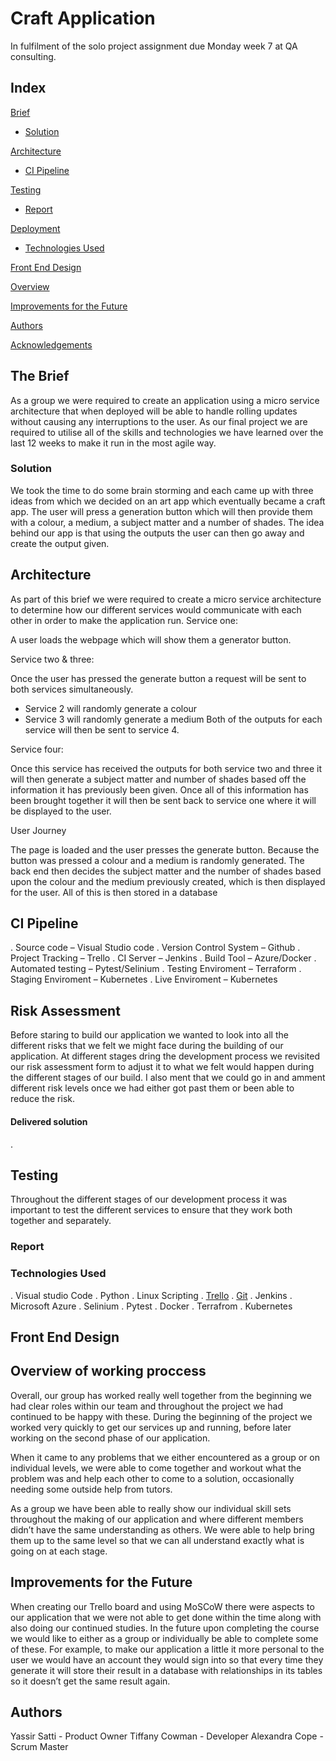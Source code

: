 # Craft Application

In fulfilment of the solo project assignment due Monday week 7 at QA consulting.

## Index
[Brief](#brief)
   * [Solution](#solution)
   
[Architecture](#architecture)
   * [CI Pipeline](#CI)
   
	
[Testing](#testing)
   * [Report](#report)

     
[Deployment](#depl)
   * [Technologies Used](#tech)
     
[Front End Design](#FE)

[Overview](#group)

[Improvements for the Future](#improve)

[Authors](#auth)

[Acknowledgements](#ack)

<a name="brief"></a>
## The Brief

As a group we were required to create an application using a micro service architecture that when deployed will be able to handle rolling updates without causing any interruptions to the user. As our final project we are required to utilise all of the skills and technologies we have learned over the last 12 weeks to make it run in the most agile way. 


<a name="solution"></a>
### Solution

We took the time to do some brain storming and each came up with three ideas from which we decided on an art app which eventually became a craft app. The user will press a generation button which will then provide them with a colour, a medium, a subject matter and a number of shades. The idea behind our app is that using the outputs the user can then go away and create the output given. 

<a name="architecture"></a>
## Architecture

As part of this brief we were required to create a micro service architecture to determine how our different services would communicate with each other in order to make the application run. 
Service one:

A user loads the webpage which will show them a generator button.

Service two & three:

Once the user has pressed the generate button a request will be sent to both services simultaneously. 
-	Service 2 will randomly generate a colour 
-	Service 3 will randomly generate a medium
Both of the outputs for each service will then be sent to service 4.

Service four:

Once this service has received the outputs for both service two and three it will then generate a subject matter and number of shades based off the information it has previously been given. 
Once all of this information has been brought together it will then be sent back to service one where it will be displayed to the user.

User Journey 

The page is loaded and the user presses the generate button.
Because the button was pressed a colour and a medium is randomly generated. 
The back end then decides the subject matter and the number of shades based upon the colour and the medium previously created, which is then displayed for the user. 
All of this is then stored in a database



<a name="erd"></a>
## CI Pipeline

. Source code – Visual Studio code
. Version Control System – Github
. Project Tracking – Trello
. CI Server – Jenkins
. Build Tool – Azure/Docker
. Automated testing – Pytest/Selinium 
. Testing Enviroment – Terraform 
. Staging Enviroment – Kubernetes
. Live Enviroment – Kubernetes 


## Risk Assessment 

Before staring to build our application we wanted to look into all the different risks that we felt we might face during the building of our application. At different stages dring the development process we revisited our risk assessment form to adjust it to what we felt would happen during the different stages of our build. I also ment that we could go in and amment different risk levels once we had either got past them or been able to reduce the risk. 



#### Delivered solution
.



<a name="testing"></a>
## Testing

Throughout the different stages of our development process it was important to test the different services to ensure that they work both together and separately. 


### Report




<a name="tech"></a>
### Technologies Used

. Visual studio Code
. Python
. Linux Scripting 
. [Trello](https://trello.com/qasoloproject)
. [Git](https://github.com/ayshamarty/SoloProject.git)
. Jenkins
. Microsoft Azure
. Selinium
. Pytest
. Docker
. Terrafrom
. Kubernetes

<a name="FE"></a>
## Front End Design


<a name="improve"></a>
## Overview of working proccess 

Overall, our group has worked really well together from the beginning we had clear roles within our team and throughout the project we had continued to be happy with these. During the beginning of the project we worked very quickly to get our services up and running, before later working on the second phase of our application. 

When it came to any problems that we either encountered as a group or on individual levels, we were able to come together and workout what the problem was and help each other to come to a solution, occasionally needing some outside help from tutors. 

As a group we have been able to really show our individual skill sets throughout the making of our application and where different members didn’t have the same understanding as others. We were able to help bring them up to the same level so that we can all understand exactly what is going on at each stage.


<a name="improve"></a>
## Improvements for the Future

When creating our Trello board and using MoSCoW there were aspects to our application that we were not able to get done within the time along with also doing our continued studies. In the future upon completing the course we would like to either as a group or individually be able to complete some of these. For example, to make our application a little it more personal to the user we would have an account they would sign into so that every time they generate it will store their result in a database with relationships in its tables so it doesn’t get the same result again. 


<a name="auth"></a>
## Authors

Yassir Satti - Product Owner
Tiffany Cowman - Developer 
Alexandra Cope - Scrum Master

